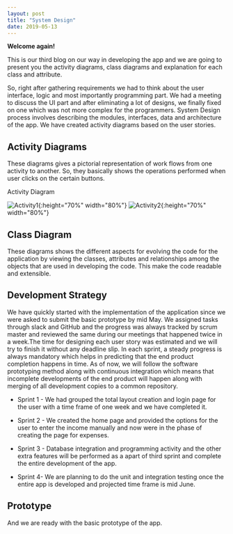 ```yaml
---
layout: post
title: "System Design"
date: 2019-05-13
---
```


**Welcome again!**

This is our third blog on our way in developing the app and we are going to present you the activity diagrams, class diagrams and explanation for each class and attribute. 

So, right after gathering requirements we had to think about the user interface, logic and most importantly programming part. We had a meeting to discuss the UI part and after eliminating a lot of designs, we finally fixed on one which was not more complex for the programmers. System Design process involves describing the modules, interfaces, data and architecture of the app. We have created activity diagrams based on the user stories.

## Activity Diagrams

These diagrams gives a pictorial representation of work flows from one activity to another. So, they basically shows the operations performed when user clicks on the certain buttons.

Activity Diagram

![Activity1]({{site.baseurl}}/images/Activity1.png "Activity1"){:height="70%" width="80%"}
![Activity2]({{site.baseurl}}/images/Activity2.jpeg "Activity2"){:height="70%" width="80%"}

## Class Diagram

These diagrams shows the different aspects for evolving the code for the application by viewing the classes, attributes and relationships among the objects that are used in developing the code. This make the code readable and extensible.

## Development Strategy

We have quickly started with the implementation of the application since we were asked to submit the basic prototype by mid May. We assigned tasks through slack and GitHub and the progress was always tracked by scrum master and reviewed the same during our meetings that happened twice in a week.The time for designing each user story was estimated and we will try to finish it without any deadline slip. In each sprint, a steady progress is always mandatory which helps in predicting that the end product completion happens in time. As of now, we will follow the software prototyping method along with continuous integration which means that incomplete developments of the end product will happen along with merging of all development copies to a common repository.

* Sprint 1 - We had grouped the total layout creation and login page for the user with a time frame of one week and we have completed it. 

* Sprint 2 - We created the home page and provided the options for the user to enter the income manually and now were in the phase of creating the page for expenses.

* Sprint 3 - Database integration and programming activity and the other extra features will be performed as a apart of third sprint and complete the entire development of the app.

* Sprint 4- We are planning to do the unit and integration testing once the entire app is developed and projected time frame is mid June.

## Prototype

And we are ready with the basic prototype of the app.
